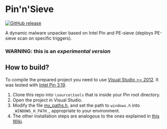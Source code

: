 # Pin'n'Sieve

[![GitHub release](https://img.shields.io/github/release/hasherezade/pin_n_sieve.svg)](https://github.com/hasherezade/pin_n_sieve/releases)

 A dynamic malware unpacker based on Intel Pin and PE-sieve (deploys PE-sieve scan on specific triggers).
 
### WARNING: this is an *experimental version*

How to build?
-
To compile the prepared project you need to use [Visual Studio >= 2012](https://visualstudio.microsoft.com/downloads/). It was tested with [Intel Pin 3.19](https://software.intel.com/en-us/articles/pin-a-binary-instrumentation-tool-downloads).<br/>

1. Clone this repo into `\source\tools` that is inside your Pin root directory.
2. Open the project in Visual Studio. 
3. Modify the file [my_paths.h](https://github.com/hasherezade/pin_n_sieve/blob/main/my_paths.h), and set the path to `windows.h` into `_WINDOWS_H_PATH_`, appropriate to your environment.
4. The other installation steps are analogous to the ones explained in [this Wiki](https://github.com/hasherezade/tiny_tracer/wiki/Installation).
